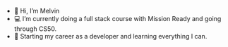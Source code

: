 - 👋 Hi, I’m Melvin 
- :computer: I’m currently doing a full stack course with Mission Ready and going through CS50. 
- :rocket: Starting my career as a developer and learning everything I can.
<!---
Melvin-N/Melvin-N is a ✨ special ✨ repository because its `README.md` (this file) appears on your GitHub profile.
You can click the Preview link to take a look at your changes.
--->
